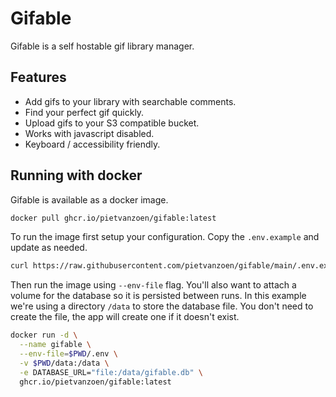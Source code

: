 # Gifable

Gifable is a self hostable gif library manager.

## Features

- Add gifs to your library with searchable comments.
- Find your perfect gif quickly.
- Upload gifs to your S3 compatible bucket.
- Works with javascript disabled.
- Keyboard / accessibility friendly.

## Running with docker

Gifable is available as a docker image.

```sh
docker pull ghcr.io/pietvanzoen/gifable:latest
```

To run the image first setup your configuration. Copy the `.env.example` and update as needed.

```sh
curl https://raw.githubusercontent.com/pietvanzoen/gifable/main/.env.example -o .env
```

Then run the image using `--env-file` flag. You'll also want to attach a volume for the database so it is persisted between runs. In this example we're using a directory `/data` to store the database file. You don't need to create the file, the app will create one if it doesn't exist.

```sh
docker run -d \
  --name gifable \
  --env-file=$PWD/.env \
  -v $PWD/data:/data \
  -e DATABASE_URL="file:/data/gifable.db" \
  ghcr.io/pietvanzoen/gifable:latest
```
